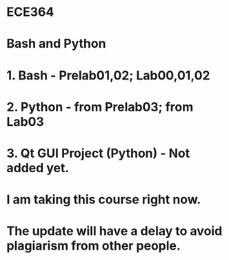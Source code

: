 # ECE364
# Bash and Python
# 1. Bash - Prelab01,02; Lab00,01,02
# 2. Python - from Prelab03; from Lab03
# 3. Qt GUI Project (Python) - Not added yet.

# I am taking this course right now.
# The update will have a delay to avoid plagiarism from other people.
